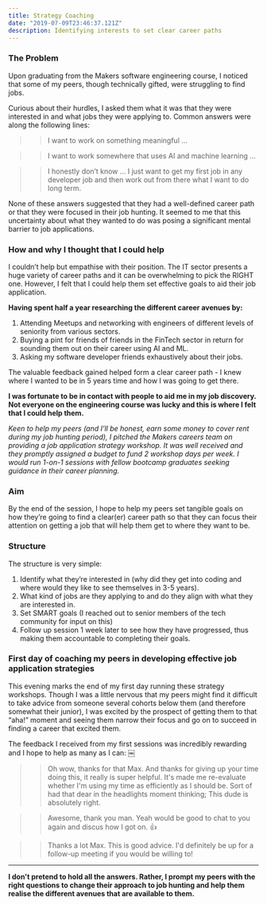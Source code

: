 ```yaml
---
title: Strategy Coaching
date: "2019-07-09T23:46:37.121Z"
description: Identifying interests to set clear career paths
---
```


### The Problem

Upon graduating from the Makers software engineering course, I noticed that some of my peers, though technically gifted, were struggling to find jobs.

Curious about their hurdles, I asked them what it was that they were interested in and what jobs they were applying to. Common answers were along the following lines:

>> I want to work on something meaningful ...

>> I want to work somewhere that uses AI and machine learning ...

>> I honestly don’t know ... I just want to get my first job in any developer job and then work out from there what I want to do long term.

None of these answers suggested that they had a well-defined career path or that they were focused in their job hunting. It seemed to me that this uncertainty about what they wanted to do was posing a significant mental barrier to job applications. 

### How and why I thought that I could help

I couldn’t help but empathise with their position. The IT sector presents a huge variety of career paths and it can be overwhelming to pick the RIGHT one. However, I felt that I could help them set effective goals to aid their job application.

**Having spent half a year researching the different career avenues by:**
1. Attending Meetups and networking with engineers of different levels of seniority from various sectors.
2. Buying a pint for friends of friends in the FinTech sector in return for sounding them out on their career using AI and ML. 
3. Asking my software developer friends exhaustively about their jobs. 

The valuable feedback gained helped form a clear career path - I knew where I wanted to be in 5 years time and how I was going to get there. 

**I was fortunate to be in contact with people to aid me in my job discovery. Not everyone on the engineering course was lucky and this is where I felt that I could help them.**

*Keen to help my peers (and I’ll be honest, earn some money to cover rent during my job hunting period), I pitched the Makers careers team on providing a job application strategy workshop. It was well received and they promptly assigned a budget to fund 2 workshop days per week. I would run 1-on-1 sessions with fellow bootcamp graduates seeking guidance in their career planning.*

### Aim 

By the end of the session, I hope to help my peers set tangible goals on how they’re going to find a clear(er) career path so that they can focus their attention on getting a job that will help them get to where they want to be. 

### Structure

The structure is very simple: 

1. Identify what they’re interested in (why did they get into coding and where would they like to see themselves in 3-5 years).
2. What kind of jobs are they applying to and do they align with what they are interested in.
3. Set SMART goals (I reached out to senior members of the tech community for input on this)
4. Follow up session 1 week later to see how they have progressed, thus making them accountable to completing their goals. 

### First day of coaching my peers in developing effective job application strategies

This evening marks the end of my first day running these strategy workshops. Though I was a little nervous that my peers might find it difficult to take advice from someone several cohorts below them (and therefore somewhat their junior), I was excited by the prospect of getting them to that “aha!” moment and seeing them narrow their focus and go on to succeed in finding a career that excited them. 

The feedback I received from my first sessions was incredibly rewarding and I hope to help as many as I can:
￼
>> Oh wow, thanks for that Max. And thanks for giving up your time doing this, it really is super helpful. It's made me re-evaluate whether I'm using my time as efficiently as I should be. Sort of had that dear in the headlights moment thinking; This dude is absolutely right.

>> Awesome, thank you man. Yeah would be good to chat to you again and discus how I got on. 👍

>> Thanks a lot Max. This is good advice. I'd definitely be up for a follow-up meeting if you would be willing to!

------

**I don't pretend to hold all the answers. Rather, I prompt my peers with the right questions to change their approach to job hunting and help them realise the different avenues that are available to them.**





